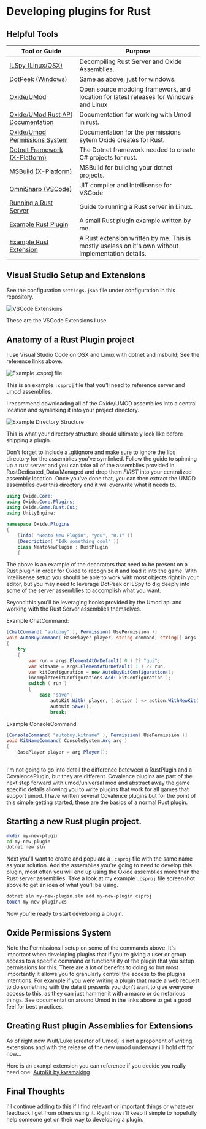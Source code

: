 # Developing plugins for Rust

## Helpful Tools

Tool or Guide  | Purpose
-------------- | -------
[ILSpy (Linux/OSX)](https://github.com/icsharpcode/ILSpy) | Decompiling Rust Server and Oxide Assemblies.
[DotPeek (Windows)](https://www.jetbrains.com/decompiler/) | Same as above, just for windows.
[Oxide/UMod](https://github.com/OxideMod/Oxide.Rust/releases) | Open source modding framework, and location for latest releases for Windows and Linux
[Oxide/UMod Rust API Documentation](https://umod.org/documentation/games/rust) | Documentation for working with Umod in rust. 
[Oxide/Umod Permissions System](https://umod.org/documentation/plugins/permissions) | Documentation for the permissions sytem Oxide creates for Rust.
[Dotnet Framework (X-Platform)](https://dotnet.microsoft.com/download) | The Dotnet framework needed to create C# projects for rust. 
[MSBuild (X-Platform)](https://github.com/dotnet/msbuild) | MSBuild for building your dotnet projects.
[OmniSharp (VSCode)](https://github.com/OmniSharp/omnisharp-vscode) | JIT compiler and Intellisense for VSCode
[Running a Rust Server](https://www.rustafied.com/how-to-host-a-rust-server-in-linux) | Guide to running a Rust server in Linux. 
[Example Rust Plugin](https://github.com/kwamaking/AntiCodeRaid) | A small Rust plugin example written by me. 
[Example Rust Extension](https://github.com/kwamaking/AutoKit) | A Rust extension written by me. This is mostly useless on it's own without implementation details. 

## Visual Studio Setup and Extensions
See the configuration `settings.json` file under configuration in this repository. 

![VSCode Extensions](images/extensions.png)

These are the VSCode Extensions I use.

## Anatomy of a Rust Plugin project
I use Visual Studio Code on OSX and Linux with dotnet and msbuild; See the reference links above. 

![Example .csproj file](images/example-csproj.png)

This is an example `.csproj` file that you'll need to reference server and umod assemblies. 

I recommend downloading all of the Oxide/UMOD assemblies into a central location and symlinking it into your project directory. 

![Example Directory Structure](images/directory-structure.png)

This is what your directory structure should ultimately look like before shipping a plugin. 

Don't forget to include a .gitignore and make sure to ignore the libs directory for the assemblies you've symlinked. Follow the guide to spinning up a rust server and you can take 
all of the assemblies provided in RustDedicated_Data/Managed and drop them *FIRST* into your centralized assembly location. Once you've done that, you can then extract the UMOD 
assemblies over this directory and it will overwrite what it needs to. 

```C#
using Oxide.Core;
using Oxide.Core.Plugins;
using Oxide.Game.Rust.Cui;
using UnityEngine;

namespace Oxide.Plugins
{
    [Info( "Neato New Plugin", "you", "0.1" )]
    [Description( "Idk something cool" )]
    class NeatoNewPlugin : RustPlugin
    {
```

The above is an example of the decorators that need to be present on a Rust plugin in order for Oxide to recognize it and load it into the game. With Intellisense setup you should 
be able to work with most objects right in your editor, but you may need to leverage DotPeek or ILSpy to dig deeply into some of the server assemblies to accomplish what you want.

Beyond this you'll be leveraging hooks provided by the Umod api and working with the Rust Server assemblies themselves. 

Example ChatCommand:

```C#
[ChatCommand( "autobuy" ), Permission( UsePermission )]
void AutoBuyCommand( BasePlayer player, string command, string[] args )
{
    try
    {
        var run = args.ElementAtOrDefault( 0 ) ?? "gui";
        var kitName = args.ElementAtOrDefault( 1 ) ?? run;
        var kitConfiguration = new AutoBuyKitConfiguration();
        incompleteKitConfigurations.Add( kitConfiguration );
        switch ( run )
        {
            case "save":
                autoKit.With( player, ( action ) => action.WithNewKit( kitName ).Save( Save ).Notify() );
                autoKit.Save();
                break;
```

Example ConsoleCommand

```C#
[ConsoleCommand( "autobuy.kitname" ), Permission( UsePermission )]
void KitNameCommand( ConsoleSystem.Arg arg )
{
    BasePlayer player = arg.Player();
                
```

I'm not going to go into detail the difference beteween a RustPlugin and a CovalencePlugin, but they are different. Covalence plugins are part of the next step forward with 
umod/universal mod and abstract away the game specific details allowing you to write plugins that work for all games that support umod. I have written several Covalence plugins 
but for the point of this simple getting started, these are the basics of a normal Rust plugin. 

## Starting a new Rust plugin project. 

```bash
mkdir my-new-plugin
cd my-new-plugin
dotnet new sln
```

Next you'll want to create and populate a `.csproj` file with the same name as your solution. Add the assemblies you're going to need to develop this plugin, most often you will 
end up using the Oxide assemblies more than the Rust server assemblies. Take a look at my example `.csproj` file screenshot above to get an idea of what you'll be using.

```bash
dotnet sln my-new-plugin.sln add my-new-plugin.csproj
touch my-new-plugin.cs
```

Now you're ready to start developing a plugin. 

## Oxide Permissions System

Note the Permissions I setup on some of the commands above. It's important when developing plugins that if you're giving a user or group access to a specific command or 
functionality of the plugin that you setup permissions for this. There are a lot of benefits to doing so but most importantly it allows you to granularly control the access to the 
plugins intentions. For example if you were writing a plugin that made a web request to do something with the data it presents  you don't want to give everyone access to this, as 
they can just hammer it with a macro or do nefarious things. See documentation around Umod in the links above to get a good feel for best practices. 

## Creating Rust plugin Assemblies for Extensions

As of right now Wulf/Luke (creator of Umod) is not a proponent of writing extensions and with the release of the new umod underway i'll hold off for now... 

Here is an exampl extension you can reference if you decide you really need one:  [AutoKit by kwamaking](https://github.com/kwamaking/AutoKit)
## Final Thoughts

I'll continue adding to this if I find relevant or important things or whatever feedback I get from others using it. Right now i'll keep it simple to hopefully help someone get on 
their way to developing a plugin. 

